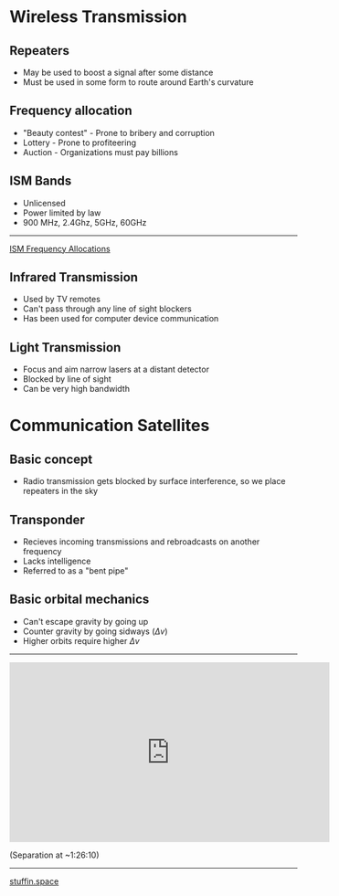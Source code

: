 Wireless Transmission
=====================

Repeaters
---------

- May be used to boost a signal after some distance
- Must be used in some form to route around Earth's curvature

Frequency allocation
--------------------

- "Beauty contest" - Prone to bribery and corruption
- Lottery - Prone to profiteering
- Auction - Organizations must pay billions

ISM Bands
---------

- Unlicensed
- Power limited by law
- 900 MHz, 2.4Ghz, 5GHz, 60GHz

---

[ISM Frequency Allocations](https://en.wikipedia.org/wiki/ISM_band#Frequency_allocation)

Infrared Transmission
---------------------

- Used by TV remotes
- Can't pass through any line of sight blockers
- Has been used for computer device communication

Light Transmission
------------------

- Focus and aim narrow lasers at a distant detector
- Blocked by line of sight
- Can be very high bandwidth

Communication Satellites
========================

Basic concept
-------------

- Radio transmission gets blocked by surface interference, so we place repeaters in the sky

Transponder
-----------

- Recieves incoming transmissions and rebroadcasts on another frequency
- Lacks intelligence
- Referred to as a "bent pipe"

Basic orbital mechanics
-----------------------

- Can't escape gravity by going up
- Counter gravity by going sidways ($\Delta v$)
- Higher orbits require higher $\Delta v$


---

<iframe width="560" height="315" src="https://www.youtube.com/embed/VshdafZvwrg?start=939" frameborder="0" allow="accelerometer; autoplay; encrypted-media; gyroscope; picture-in-picture" allowfullscreen></iframe>

(Separation at ~1:26:10)

---

[stuffin.space](http://stuffin.space)
